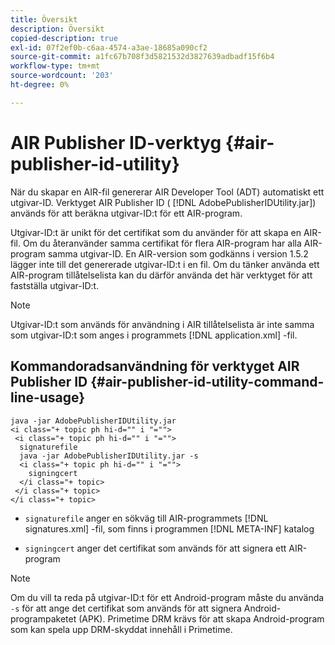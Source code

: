 ```yaml
---
title: Översikt
description: Översikt
copied-description: true
exl-id: 07f2ef0b-c6aa-4574-a3ae-18685a090cf2
source-git-commit: a1fc67b708f3d5821532d3827639adbadf15f6b4
workflow-type: tm+mt
source-wordcount: '203'
ht-degree: 0%

---
```


# AIR Publisher ID-verktyg {#air-publisher-id-utility}

När du skapar en AIR-fil genererar AIR Developer Tool (ADT) automatiskt ett utgivar-ID. Verktyget AIR Publisher ID ( [!DNL AdobePublisherIDUtility.jar]) används för att beräkna utgivar-ID:t för ett AIR-program.

Utgivar-ID:t är unikt för det certifikat som du använder för att skapa en AIR-fil. Om du återanvänder samma certifikat för flera AIR-program har alla AIR-program samma utgivar-ID. En AIR-version som godkänns i version 1.5.2 lägger inte till det genererade utgivar-ID:t i en fil. Om du tänker använda ett AIR-program tillåtelselista kan du därför använda det här verktyget för att fastställa utgivar-ID:t.

>[!NOTE]
>
>Utgivar-ID:t som används för användning i AIR tillåtelselista är inte samma som utgivar-ID:t som anges i programmets [!DNL application.xml] -fil.

## Kommandoradsanvändning för verktyget AIR Publisher ID {#air-publisher-id-utility-command-line-usage}

```
java -jar AdobePublisherIDUtility.jar 
<i class="+ topic ph hi-d="" i "="">
 <i class="+ topic ph hi-d="" i "="">
  signaturefile 
  java -jar AdobePublisherIDUtility.jar -s 
  <i class="+ topic ph hi-d="" i "="">
    signingcert
  </i class="+ topic>
 </i class="+ topic>
</i class="+ topic>
```

* `signaturefile` anger en sökväg till AIR-programmets [!DNL signatures.xml] -fil, som finns i programmen [!DNL META-INF] katalog

* `signingcert` anger det certifikat som används för att signera ett AIR-program

>[!NOTE]
>
>Om du vill ta reda på utgivar-ID:t för ett Android-program måste du använda `-s` för att ange det certifikat som används för att signera Android-programpaketet (APK). Primetime DRM krävs för att skapa Android-program som kan spela upp DRM-skyddat innehåll i Primetime.
